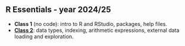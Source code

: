 ## R Essentials - year 2024/25

- **Class 1** (no code): intro to R and RStudio, packages, help files.
- [**Class 2**](https://github.com/Adaptation-to-Environmental-Change-Lab/R_Essentials/blob/master/class2/Class_2.md): data types, indexing, arithmetic expressions, external data loading and exploration.
